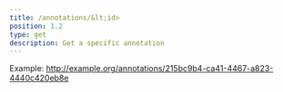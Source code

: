 ```yaml
---
title: /annotations/&lt;id>
position: 1.2
type: get
description: Get a specific annotation
---
```


Example: http://example.org/annotations/215bc9b4-ca41-4467-a823-4440c420eb8e
